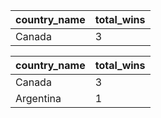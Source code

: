 | country\_name | total\_wins |
| :--- | :--- |
| Canada | 3 |

| country\_name | total\_wins |
| :--- | :--- |
| Canada | 3 |
| Argentina | 1 |